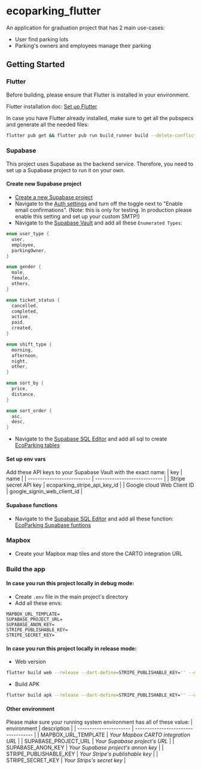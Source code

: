 # ecoparking_flutter

An application for graduation project that has 2 main use-cases:
- User find parking lots
- Parking's owners and employees manage their parking

## Getting Started

### Flutter

Before building, please ensure that Flutter is installed in your environment.

Flutter installation doc: [Set up Flutter](https://docs.flutter.dev/get-started/install)

In case you have Flutter already installed, make sure to get all the pubspecs and generate all the needed files:

```bash
flutter pub get && flutter pub run build_runner build --delete-conflicting-outputs
```

### Supabase

This project uses Supabase as the backend service. Therefore, you need to set up a Supabase project to run it on your own.

#### Create new Supabase project

- [Create a new Supabase project](https://app.supabase.io/)
- Navigate to the [Auth settings](https://app.supabase.io/project/_/auth/settings) and turn off the toggle next to "Enable email confirmations". (Note: this is only for testing. In production please enable this setting and set up your custom SMTP!)
- Navigate to the [Supabase Vault](https://app.supabase.io/project/_/integrations/vault/overview) and add all these `Enumerated Types`:
```dart
enum user_type {
  user,
  employee,
  parkingOwner,
}
```
```dart
enum gender {
  male,
  female,
  others,
}
```
```dart
enum ticket_status {
  cancelled,
  completed,
  active,
  paid,
  created,
}
```
```dart
enum shift_type {
  morning,
  afternoon,
  night,
  other,
}
```
```dart
enum sort_by {
  price,
  distance,
}
```
```dart
enum sort_order {
  asc,
  desc,
}
```
- Navigate to the [Supabase SQL Editor](https://app.supabase.io/project/_/sql) and add all sql to create [EcoParking tables](https://github.com/hieutbui/database_function/tree/51b9f545f6e2c937b58ee5b90747ae115876ad83/creation)

#### Set up env vars

Add these API keys to your Supabase Vault with the exact name:
| key                        | name                         |
| -------------------------- | ---------------------------- |
| Stripe secret API key      | ecoparking_stripe_api_key_id |
| Google cloud Web Client ID | google_signin_web_client_id  |

#### Supabase functions

- Navigate to the [Supabase SQL Editor](https://app.supabase.io/project/_/sql) and add all these function: [EcoParking Supabase funtions](https://github.com/hieutbui/database_function/tree/51b9f545f6e2c937b58ee5b90747ae115876ad83/functions)

### Mapbox
- Create your Mapbox map tiles and store the CARTO integration URL

### Build the app

#### In case you run this project locally in debug mode:
- Create `.env` file in the main project's directory
- Add all these envs:
```dotenv
MAPBOX_URL_TEMPLATE=
SUPABASE_PROJECT_URL=
SUPABASE_ANON_KEY=
STRIPE_PUBLISHABLE_KEY=
STRIPE_SECRET_KEY=
```

#### In case you run this project locally in release mode:
- Web version
```bash
flutter build web --release --dart-define=STRIPE_PUBLISHABLE_KEY='' --dart-define=IS_RELEASE=TRUE --dart-define=RELEASE_TAG='' --dart-define=MAPBOX_URL_TEMPLATE='' --dart-define=SUPABASE_PROJECT_URL='' --dart-define=SUPABASE_ANON_KEY='' 
```
- Build APK
```bash
flutter build apk --release --dart-define=STRIPE_PUBLISHABLE_KEY='' --dart-define=MAPBOX_URL_TEMPLATE='' --dart-define=SUPABASE_PROJECT_URL='' --dart-define=SUPABASE_ANON_KEY=''
```

#### Other environment

Please make sure your running system environment has all of these value:
| environment            | description                         |
| ---------------------- | ----------------------------------- |
| MAPBOX_URL_TEMPLATE    | *Your Mapbox CARTO integration URL* |
| SUPABASE_PROJECT_URL   | *Your Supabase project's URL*       |
| SUPABASE_ANON_KEY      | *Your Supabase project's annon key* |
| STRIPE_PUBLISHABLE_KEY | *Your Stripe's publishable key*     |
| STRIPE_SECRET_KEY      | *Your Strips's secret key*          |